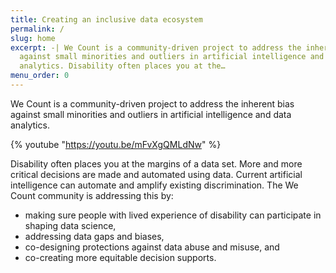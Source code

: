```yaml
---
title: Creating an inclusive data ecosystem
permalink: /
slug: home
excerpt: -| We Count is a community-driven project to address the inherent bias
  against small minorities and outliers in artificial intelligence and data
  analytics. Disability often places you at the…
menu_order: 0
---
```

We Count is a community-driven project to address the inherent bias against small minorities and outliers in artificial intelligence and data analytics.

{% youtube "https://youtu.be/mFvXgQMLdNw" %}

Disability often places you at the margins of a data set. More and more critical decisions are made and automated using data. Current artificial intelligence can automate and amplify existing discrimination. The We Count community is addressing this by:

* making sure people with lived experience of disability can participate in shaping data science,
* addressing data gaps and biases,
* co-designing protections against data abuse and misuse, and
* co-creating more equitable decision supports.
